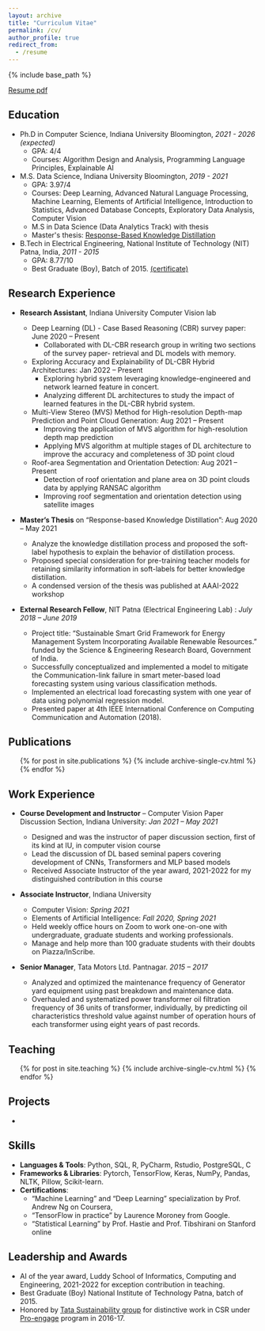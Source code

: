 ```yaml
---
layout: archive
title: "Curriculum Vitae"
permalink: /cv/
author_profile: true
redirect_from:
  - /resume
---
```


{% include base_path %}

[Resume pdf](https://vkvats.github.io/files/VibhasVats-resume-public.pdf)

Education
------
* Ph.D in Computer Science, Indiana University Bloomington, *2021 - 2026 (expected)*
  * GPA: 4/4
  * Courses: Algorithm Design and Analysis, Programming Language Principles, Explainable AI
* M.S. Data Science, Indiana University Bloomington, *2019 - 2021*
  * GPA: 3.97/4
  * Courses: Deep Learning, Advanced Natural Language Processing, Machine Learning, Elements of Artificial Intelligence, Introduction to Statistics, Advanced Database Concepts, Exploratory Data Analysis, Computer Vision
  * M.S in Data Science (Data Analytics Track) with thesis
  * Master's thesis: [Response-Based Knowledge Distillation](https://vkvats.github.io/files/Vkvats_master_thesis.pdf)
* B.Tech in Electrical Engineering, National Institute of Technology (NIT) Patna, India, *2011 - 2015*
  * GPA: 8.77/10
  * Best Graduate (Boy), Batch of 2015. [(certificate)](https://vkvats.github.io/files/Best-Graduate.pdf)



Research Experience
------
* **Research Assistant**, Indiana University Computer Vision lab                                                                         
  * Deep Learning (DL) - Case Based Reasoning (CBR) survey paper: June 2020 – Present
    * Collaborated with DL-CBR research group in writing two sections of the survey paper- retrieval and DL models with memory.
  * Exploring Accuracy and Explainability of DL-CBR Hybrid Architectures: Jan 2022 – Present
    * Exploring hybrid system leveraging knowledge-engineered and network learned feature in concert.
    * Analyzing different DL architectures to study the impact of learned features in the DL-CBR hybrid system.
  * Multi-View Stereo (MVS) Method for High-resolution Depth-map Prediction and Point Cloud Generation: Aug 2021 – Present
    * Improving the application of MVS algorithm for high-resolution depth map prediction
    * Applying MVS algorithm at multiple stages of DL architecture to improve the accuracy and completeness of 3D point cloud
  * Roof-area Segmentation and Orientation Detection: Aug 2021 – Present
    * Detection of roof orientation and plane area on 3D point clouds data by applying RANSAC algorithm 
    * Improving roof segmentation and orientation detection using satellite images  
* **Master’s Thesis** on “Response-based Knowledge Distillation”: Aug 2020 – May 2021
  * Analyze the knowledge distillation process and proposed the soft-label hypothesis to explain the behavior of distillation process. 
  * Proposed special consideration for pre-training teacher models for retaining similarity information in soft-labels for better knowledge distillation.
  * A condensed version of the thesis was published at AAAI-2022 workshop


* **External Research Fellow**, NIT Patna (Electrical Engineering Lab) : *July 2018 – June 2019* 
  * Project title: “Sustainable Smart Grid Framework for Energy Management System Incorporating Available Renewable Resources.” funded by the Science & Engineering Research Board, Government of India.
  * Successfully conceptualized and implemented a model to mitigate the Communication-link failure in smart meter-based load forecasting system using various classification methods.
  * Implemented an electrical load forecasting system with one year of data using polynomial regression model.
  * Presented paper at 4th IEEE International Conference on Computing Communication and Automation (2018).

  

Publications
------
  <ul>{% for post in site.publications %}
    {% include archive-single-cv.html %}
  {% endfor %}</ul>
  
Work Experience
------
* **Course Development and Instructor** – Computer Vision Paper Discussion Section, Indiana University: *Jan 2021 – May 2021*
  * Designed and was the instructor of paper discussion section, first of its kind at IU, in computer vision course
  * Lead the discussion of DL based seminal papers covering development of CNNs, Transformers and MLP based models
  * Received Associate Instructor of the year award, 2021-2022 for my distinguished contribution in this course

* **Associate Instructor**, Indiana University                                                    
  * Computer Vision: *Spring 2021*
  * Elements of Artificial Intelligence: *Fall 2020, Spring 2021*
  * Held weekly office hours on Zoom to work one-on-one with undergraduate, graduate students and working professionals.
  * Manage and help more than 100 graduate students with their doubts on Piazza/InScribe.
* **Senior Manager**, Tata Motors Ltd. Pantnagar.                     *2015 – 2017*
  * Analyzed and optimized the maintenance frequency of Generator yard equipment using past breakdown and maintenance data.
  * Overhauled and systematized power transformer oil filtration frequency of 36 units of transformer, individually, by predicting oil characteristics threshold value against number of operation hours of each transformer using eight years of past records.
  
Teaching
------
  <ul>{% for post in site.teaching %}
    {% include archive-single-cv.html %}
  {% endfor %}</ul>
  
Projects
------

* 

Skills
------
* **Languages & Tools**: Python, SQL, R, PyCharm, Rstudio, PostgreSQL, C
* **Frameworks & Libraries**: Pytorch, TensorFlow, Keras, NumPy, Pandas, NLTK, Pillow, Scikit-learn.
* **Certifications**: 
  * “Machine Learning” and “Deep Learning” specialization by Prof. Andrew Ng on Coursera, 
  * “TensorFlow in practice” by Laurence Moroney from Google.
  * “Statistical Learning” by Prof. Hastie and Prof. Tibshirani on Stanford online


Leadership and Awards
------
* AI of the year award, Luddy School of Informatics, Computing and Engineering, 2021-2022 for exception contribution in teaching.
* Best Graduate (Boy) National Institute of Technology Patna, batch of 2015.
* Honored by [Tata Sustainability group](https://www.tatasustainability.com/) for distinctive work in CSR under [Pro-engage](https://www.tatasustainability.com/SocialAndHumanCapital/ProEngage) program in 2016-17.

 

